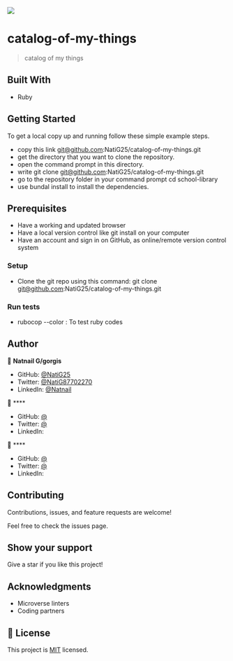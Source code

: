![](https://img.shields.io/badge/Microverse-blueviolet)
# catalog-of-my-things

> catalog of my things

## Built With

- Ruby

## Getting Started

To get a local copy up and running follow these simple example steps.

- copy this link git@github.com:NatiG25/catalog-of-my-things.git
- get the directory that you want to clone the repository.
- open the command prompt in this directory.
- write git clone git@github.com:NatiG25/catalog-of-my-things.git
- go to the repository folder in your command prompt cd school-library
- use bundal install to install the dependencies.

## Prerequisites

- Have a working and updated browser
- Have a local version control like git install on your computer
- Have an account and sign in on GitHub, as online/remote version control system

### Setup

- Clone the git repo using this command: git clone git@github.com:NatiG25/catalog-of-my-things.git

### Run tests

- rubocop --color : To test ruby codes

## Author

👤 **Natnail G/gorgis**

- GitHub: [@NatiG25](https://github.com/NatiG25)
- Twitter: [@NatiG87702270](https://twitter.com/NatiG87702270)
- LinkedIn: [@Natnail](https://www.linkedin.com/in/natnailgorgis/ )

👤 ****

- GitHub: [@]()
- Twitter: [@]()
- LinkedIn: []()

👤 ****

- GitHub: [@]()
- Twitter: [@]()
- LinkedIn: []()


## Contributing

Contributions, issues, and feature requests are welcome!

Feel free to check the issues page.

## Show your support

Give a star if you like this project!

## Acknowledgments

- Microverse linters
- Coding partners

## 📝 License

This project is [MIT](./LICENSE) licensed.
